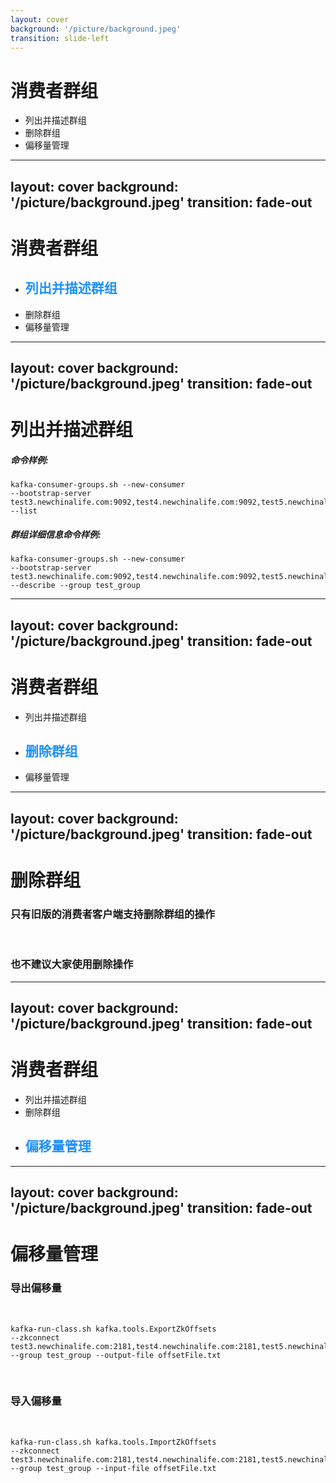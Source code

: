 ```yaml
---
layout: cover
background: '/picture/background.jpeg'
transition: slide-left
---
```

# 消费者群组

<v-clicks>

- 列出并描述群组
- 删除群组
- 偏移量管理

</v-clicks>

---
layout: cover
background: '/picture/background.jpeg'
transition: fade-out
---
# 消费者群组
- ## <font color=DodgerBlue>列出并描述群组</font>
- 删除群组
- 偏移量管理


---
layout: cover
background: '/picture/background.jpeg'
transition: fade-out
---
# 列出并描述群组

<v-clicks>

##### 命令样例:

```shell
kafka-consumer-groups.sh --new-consumer 
--bootstrap-server test3.newchinalife.com:9092,test4.newchinalife.com:9092,test5.newchinalife.com:9092
--list
```

##### 群组详细信息命令样例:

```shell
kafka-consumer-groups.sh --new-consumer 
--bootstrap-server test3.newchinalife.com:9092,test4.newchinalife.com:9092,test5.newchinalife.com:9092
--describe --group test_group
```

</v-clicks>

<!--
对于任意列出的群组，使用--describe代替 --list，并通过--group指定特定的群组，就可以获得该群组的详细信息，
会列出群组里所有主题的信息和每个分区的偏移量
-->




---
layout: cover
background: '/picture/background.jpeg'
transition: fade-out
---
# 消费者群组
- 列出并描述群组
- ## <font color=DodgerBlue>删除群组</font>
- 偏移量管理


---
layout: cover
background: '/picture/background.jpeg'
transition: fade-out
---
# 删除群组

<v-clicks>

### 只有旧版的消费者客户端支持删除群组的操作

<br>

### 也不建议大家使用删除操作

</v-clicks>

<!--
注意 只有旧版才有这个操作
-->


---
layout: cover
background: '/picture/background.jpeg'
transition: fade-out
---
# 消费者群组
- 列出并描述群组
- 删除群组
- ## <font color=DodgerBlue>偏移量管理</font>


---
layout: cover
background: '/picture/background.jpeg'
transition: fade-out
---
# 偏移量管理

<v-clicks>

### 导出偏移量

<br>

```shell
kafka-run-class.sh kafka.tools.ExportZkOffsets 
--zkconnect test3.newchinalife.com:2181,test4.newchinalife.com:2181,test5.newchinalife.com:2181/kafka
--group test_group --output-file offsetFile.txt
```
<br>

### 导入偏移量

<br>

```shell
kafka-run-class.sh kafka.tools.ImportZkOffsets 
--zkconnect test3.newchinalife.com:2181,test4.newchinalife.com:2181,test5.newchinalife.com:2181/kafka
--group test_group --input-file offsetFile.txt
```

</v-clicks>


<!--
利用kafka-run-class.sh脚本调用底层的java类来实现导出。在导出偏移量时，会生成一个文件，文件里包含分区和偏移量的信息。
实际操作中，可以先导出文件，修改里面的偏移量后再执行导入偏移量文件的操作，但是在导入之前，必须先关闭所有的消费者。
-->